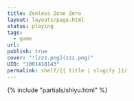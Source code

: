 ```yaml
---
title: Zenless Zone Zero
layout: layouts/page.html
status: playing
tags:
  - game
url:
publish: true
cover: "![zzz.png](zzz.png)"
UID: "1001418143"
permalink: shelf/{{ title | slugify }}/
---
```


{% include "partials/shiyu.html" %}